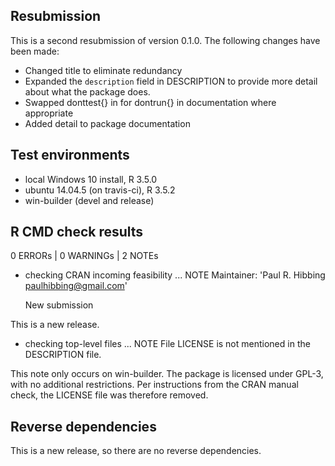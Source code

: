 
## Resubmission

This is a second resubmission of version 0.1.0. The following changes
    have been made:
    
* Changed title to eliminate redundancy
* Expanded the `description` field in DESCRIPTION to provide more
    detail about what the package does.
* Swapped donttest{} in for dontrun{} in documentation where appropriate
* Added detail to package documentation

## Test environments

* local Windows 10 install, R 3.5.0
* ubuntu 14.04.5 (on travis-ci), R 3.5.2
* win-builder (devel and release)

## R CMD check results

0 ERRORs | 0 WARNINGs | 2 NOTEs

* checking CRAN incoming feasibility ... NOTE
    Maintainer: 'Paul R. Hibbing <paulhibbing@gmail.com>'

    New submission

This is a new release.

* checking top-level files ... NOTE
    File
        LICENSE
    is not mentioned in the DESCRIPTION file.

This note only occurs on win-builder. The package is licensed
    under GPL-3, with no additional restrictions. Per instructions
    from the CRAN manual check, the LICENSE file was therefore removed.

## Reverse dependencies

This is a new release, so there are no reverse dependencies.
